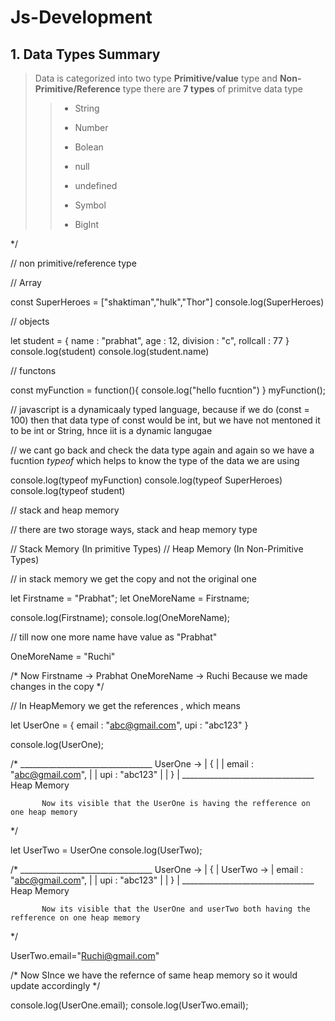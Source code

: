 # Js-Development
## 1. Data Types Summary

>Data is categorized into two type **Primitive/value** type and **Non-Primitive/Reference** type there are **7 types** of primitve data type 
>> - String
>> 
>> - Number
>>  
>> - Bolean
>>  
>>- null
>> 
>> - undefined
>> 
>> - Symbol
>> 
>> - BigInt

*/

// non primitive/reference type 

// Array

const SuperHeroes = ["shaktiman","hulk","Thor"]
console.log(SuperHeroes)

// objects

let student = {
    name : "prabhat",
    age : 12,
    division : "c",
    rollcall : 77
}
console.log(student)
console.log(student.name)



// functons


const myFunction = function(){
    console.log("hello fucntion")
}
myFunction();

// javascript is a dynamicaaly typed language, because if we do (const = 100) then that data type of const would be int, but we have not mentoned it to be int or String, hnce iit is a dynamic langugae 


// we cant go back and check the data type again and again so we have a fucntion *typeof* which helps to know the type of the data we are using 

console.log(typeof myFunction)
console.log(typeof SuperHeroes)
console.log(typeof student)




// stack and heap memory 

// there are two storage ways, stack and heap memory type 

// Stack Memory (In primitive Types)
// Heap Memory (In Non-Primitive Types)

// in stack memory we get the copy and not the original one 

let Firstname = "Prabhat";
let OneMoreName = Firstname;

console.log(Firstname);
console.log(OneMoreName);

// till now one more name have value as "Prabhat"

OneMoreName = "Ruchi"



/* Now
 Firstname -> Prabhat
 OneMoreName -> Ruchi
 Because we made changes in the copy 
*/

// In HeapMemory we get the references , which means 



let UserOne = {
    email : "abc@gmail.com",
    upi : "abc123"
}

console.log(UserOne);




/*         _________________________________
UserOne -> |    {                           |
           |    email : "abc@gmail.com",    |
           |    upi : "abc123"              |
           |        }                       |
           _________________________________
                        Heap Memory

           Now its visible that the UserOne is having the refference on one heap memory
*/



let UserTwo = UserOne
console.log(UserTwo);




/*         _________________________________
UserOne -> |    {                           |
UserTwo -> |    email : "abc@gmail.com",    |
           |    upi : "abc123"              |
           |        }                       |
           _________________________________
                        Heap Memory

           Now its visible that the UserOne and userTwo both having the refference on one heap memory
*/




UserTwo.email="Ruchi@gmail.com"




/*
Now SInce we have the refernce of same heap memory so it would update accordingly
*/



console.log(UserOne.email);
console.log(UserTwo.email);
